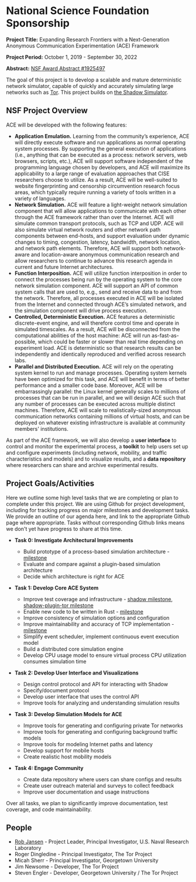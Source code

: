 # National Science Foundation Sponsorship

**Project Title:** Expanding Research Frontiers with a Next-Generation Anonymous Communication Experimentation (ACE) Framework

**Project Period:** October 1, 2019 - September 30, 2022

**Abstract:** [NSF Award Abstract #1925497](https://www.nsf.gov/awardsearch/showAward?AWD_ID=1925497)

The goal of this project is to develop a scalable and mature deterministic
network simulator, capable of quickly and accurately simulating large networks
such as [Tor](https://www.torproject.org). This project builds on [the Shadow
Simulator](https://shadow.github.io/).

## NSF Project Overview

ACE will be developed with the following features:

 * **Application Emulation.** Learning from the community’s experience, ACE will
   directly execute software and run applications as normal operating system
   processes. By supporting the general execution of applications (i.e.,
   anything that can be executed as a process: network servers, web browsers,
   scripts, etc.), ACE will support software independent of the programming
   language chosen by developers, and ACE will maximize its applicability to a
   large range of evaluation approaches that CISE researchers choose to utilize.
   As a result, ACE will be well-suited to website fingerprinting and censorship
   circumvention research focus areas, which typically require running a variety
   of tools written in a variety of languages.
 * **Network Simulation.** ACE will feature a light-weight network simulation
   component that will allow applications to communicate with each other through
   the ACE framework rather than over the Internet. ACE will simulate common
   transport protocols, such as TCP and UDP. ACE will also simulate virtual
   network routers and other network path components between end-hosts, and
   support evaluation under dynamic changes to timing, congestion, latency,
   bandwidth, network location, and network path elements. Therefore, ACE will
   support both network-aware and location-aware anonymous communication
   research and allow researchers to continue to advance this research agenda in
   current and future Internet architectures.
 * **Function Interposition.** ACE will utilize function interposition in order
   to connect the processes being run by the operating system to the core
   network simulation component. ACE will support an API of common system calls
   that are used to, e.g., send and receive data to and from the network.
   Therefore, all processes executed in ACE will be isolated from the Internet
   and connected through ACE’s simulated network, and the simulation component
   will drive process execution.
 * **Controlled, Deterministic Execution.** ACE features a deterministic
   discrete-event engine, and will therefore control time and operate in
   simulated timescales. As a result, ACE will be disconnected from the
   computational abilities of the host machine: ACE will run
   as-fast-as-possible, which could be faster or slower than real time depending
   on experiment load. ACE is deterministic so that research results can be
   independently and identically reproduced and verified across research labs.
 * **Parallel and Distributed Execution.** ACE will rely on the operating system
   kernel to run and manage processes. Operating system kernels have been
   optimized for this task, and ACE will benefit in terms of better performance
   and a smaller code base. Moreover, ACE will be embarrassingly parallel: the
   Linux kernel generally scales to millions of processes that can be run in
   parallel, and we will design ACE such that any number of processes can be
   executed across multiple distinct machines. Therefore, ACE will scale to
   realistically-sized anonymous communication networks containing millions of
   virtual hosts, and can be deployed on whatever existing infrastructure is
   available at community members' institutions.

As part of the ACE framework, we will also develop a **user interface** to
control and monitor the experimental process, a **toolkit** to help users set up
and configure experiments (including network, mobility, and traffic
characteristics and models) and to visualize results, and a **data repository**
where researchers can share and archive experimental results.

## Project Goals/Activities

Here we outline some high level tasks that we are completing or plan to complete
under this project. We are using Github for project development, including for
tracking progress on major milestones and development tasks. We provide an
outline of our agenda here, and link to the appropriate Github page where
appropriate. Tasks without corresponding Github links means we don't yet have
progress to share at this time.

 * **Task 0: Investigate Architectural Improvements**
   * Build prototype of a process-based simulation architecture -
     [milestone](https://github.com/shadow/shadow/milestone/16)
   * Evaluate and compare against a plugin-based simulation architecture
   * Decide which architecture is right for ACE

 * **Task 1: Develop Core ACE System**
   * Improve test coverage and infrastructure - [shadow
     milestone](https://github.com/shadow/shadow/milestone/15),
     [shadow-plugin-tor
     milestone](https://github.com/shadow/shadow-plugin-tor/milestone/1)
   * Enable new code to be written in Rust -
     [milestone](https://github.com/shadow/shadow/milestone/17)
   * Improve consistency of simulation options and configuration
   * Improve maintainability and accuracy of TCP implementation -
     [milestone](https://github.com/shadow/shadow/milestone/18)
   * Simplify event scheduler, implement continuous event execution model
   * Build a distributed core simulation engine
   * Develop CPU usage model to ensure virtual process CPU utilization consumes
     simulation time

 * **Task 2: Develop User Interface and Visualizations**
   * Design control protocol and API for interacting with Shadow
   * Specify/document protocol
   * Develop user interface that uses the control API
   * Improve tools for analyzing and understanding simulation results

 * **Task 3: Develop Simulation Models for ACE**
   * Improve tools for generating and configuring private Tor networks
   * Improve tools for generating and configuring background traffic models
   * Improve tools for modeling Internet paths and latency
   * Develop support for mobile hosts
   * Create realistic host mobility models

 * **Task 4: Engage Community**
   * Create data repository where users can share configs and results
   * Create user outreach material and surveys to collect feedback
   * Improve user documentation and usage instructions

Over all tasks, we plan to significantly improve documentation, test coverage,
and code maintainability.

## People
 * [Rob Jansen](https://www.robgjansen.com) - Project Leader, Principal
   Investigator, U.S. Naval Research Laboratory
 * Roger Dingledine - Principal Investigator, The Tor Project
 * Micah Sherr - Principal Investigator, Georgetown University
 * Jim Newsome - Developer, The Tor Project
 * Steven Engler - Developer, Georgetown University / The Tor Project

